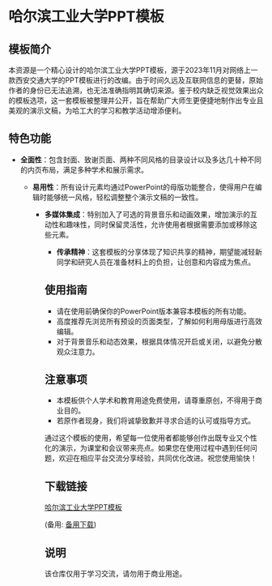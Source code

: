 # 哈尔滨工业大学PPT模板

## 模板简介

本资源是一个精心设计的哈尔滨工业大学PPT模板，源于2023年11月对网络上一款西安交通大学的PPT模板进行的改编。由于时间久远及互联网信息的更替，原始作者的身份已无法追溯，也无法准确指明其确切来源。鉴于校内缺乏视觉效果出众的模板选项，这一套模板被整理并公开，旨在帮助广大师生更便捷地制作出专业且美观的演示文稿，为哈工大的学习和教学活动增添便利。

## 特色功能

- **全面性**：包含封面、致谢页面、两种不同风格的目录设计以及多达几十种不同的内页布局，满足多种学术和展示需求。

  - **易用性**：所有设计元素均通过PowerPoint的母版功能整合，使得用户在编辑时能够统一风格，轻松调整整个演示文稿的一致性。

    - **多媒体集成**：特别加入了可选的背景音乐和动画效果，增加演示的互动性和趣味性，同时保留灵活性，允许使用者根据需要添加或移除这些元素。

      - **传承精神**：这套模板的分享体现了知识共享的精神，期望能减轻新同学和研究人员在准备材料上的负担，让创意和内容成为焦点。

      ## 使用指南

      - 请在使用前确保你的PowerPoint版本兼容本模板的所有功能。
      - 高度推荐先浏览所有预设的页面类型，了解如何利用母版进行高效编辑。
      - 对于背景音乐和动态效果，根据具体情况开启或关闭，以避免分散观众注意力。

      ## 注意事项

      - 本模板供个人学术和教育用途免费使用，请尊重原创，不得用于商业目的。
      - 若原作者现身，我们将诚挚致歉并寻求合适的认可或指导方式。

      通过这个模板的使用，希望每一位使用者都能够创作出既专业又个性化的演示，为课堂和会议带来亮点。如果您在使用过程中遇到任何问题，欢迎在相应平台交流分享经验，共同优化改进。祝您使用愉快！

      ## 下载链接
      [哈尔滨工业大学PPT模板](https://pan.quark.cn/s/bf5fc3f2f7ad) 

      (备用: [备用下载](https://pan.baidu.com/s/12E0kDEgKDkmpOacRFDEmNw?pwd=1234))

      ## 说明

      该仓库仅用于学习交流，请勿用于商业用途。
